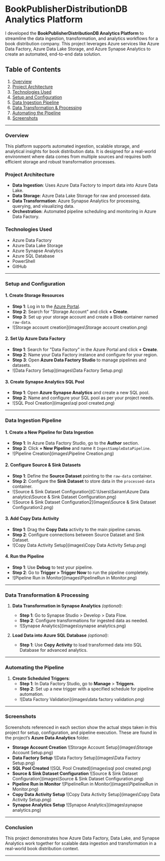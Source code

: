 # BookPublisherDistributionDB Analytics Platform

I developed the **BookPublisherDistributionDB Analytics Platform** to streamline the data ingestion, transformation, and analytics workflows for a book distribution company. This project leverages Azure services like Azure Data Factory, Azure Data Lake Storage, and Azure Synapse Analytics to create an automated, end-to-end data solution.

## Table of Contents
1. [Overview](#overview)
2. [Project Architecture](#project-architecture)
3. [Technologies Used](#technologies-used)
4. [Setup and Configuration](#setup-and-configuration)
5. [Data Ingestion Pipeline](#data-ingestion-pipeline)
6. [Data Transformation & Processing](#data-transformation--processing)
7. [Automating the Pipeline](#automating-the-pipeline)
8. [Screenshots](#screenshots)

---

### Overview
This platform supports automated ingestion, scalable storage, and analytical insights for book distribution data. It is designed for a real-world environment where data comes from multiple sources and requires both efficient storage and robust transformation processes.

### Project Architecture
- **Data Ingestion**: Uses Azure Data Factory to import data into Azure Data Lake.
- **Data Storage**: Azure Data Lake Storage for raw and processed data.
- **Data Transformation**: Azure Synapse Analytics for processing, querying, and visualizing data.
- **Orchestration**: Automated pipeline scheduling and monitoring in Azure Data Factory.

### Technologies Used
- Azure Data Factory
- Azure Data Lake Storage
- Azure Synapse Analytics
- Azure SQL Database
- PowerShell
- GitHub

---

### Setup and Configuration

#### 1. **Create Storage Resources**
   - **Step 1**: Log in to the [Azure Portal](https://portal.azure.com).
   - **Step 2**: Search for "Storage Account" and click **+ Create**.
   - **Step 3**: Set up your storage account and create a Blob container named `raw-data`.
   - ![Storage account creation](images\Storage account creation.png)

#### 2. **Set Up Azure Data Factory**
   - **Step 1**: Search for "Data Factory" in the Azure Portal and click **+ Create**.
   - **Step 2**: Name your Data Factory instance and configure for your region.
   - **Step 3**: Open **Azure Data Factory Studio** to manage pipelines and datasets.
   - ![Data Factory Setup](images\Data Factory Setup.png)

#### 3. **Create Synapse Analytics SQL Pool**
   - **Step 1**: Open **Azure Synapse Analytics** and create a new SQL pool.
   - **Step 2**: Name and configure your SQL pool as per your project needs.
   - ![SQL Pool Creation](images\sql pool created.png)

---

### Data Ingestion Pipeline

#### 1. **Create a New Pipeline for Data Ingestion**
   - **Step 1**: In Azure Data Factory Studio, go to the **Author** section.
   - **Step 2**: Click **+ New Pipeline** and name it `IngestSampleDataPipeline`.
   - ![Pipeline Creation](images\Pipeline Creation.png)

#### 2. **Configure Source & Sink Datasets**
   - **Step 1**: Define the **Source Dataset** pointing to the `raw-data` container.
   - **Step 2**: Configure the **Sink Dataset** to store data in the `processed-data` container.
   - ![Source & Sink Dataset Configuration](C:\Users\Sairam\Azure Data analytics\Source & Sink Dataset Configuration.png)
   - ![Source & Sink Dataset Configuration2](images\Source & Sink Dataset Configuration2.png)

#### 3. **Add Copy Data Activity**
   - **Step 1**: Drag the **Copy Data** activity to the main pipeline canvas.
   - **Step 2**: Configure connections between Source Dataset and Sink Dataset.
   - ![Copy Data Activity Setup](images\Copy Data Activity Setup.png)

#### 4. **Run the Pipeline**
   - **Step 1**: Use **Debug** to test your pipeline.
   - **Step 2**: Go to **Trigger > Trigger Now** to run the pipeline completely.
   - ![Pipeline Run in Monitor](images\PipelineRun in Monitor.png)

---

### Data Transformation & Processing

1. **Data Transformation in Synapse Analytics** *(optional)*:
   - **Step 1**: Go to Synapse Studio > Develop > Data Flow.
   - **Step 2**: Configure transformations for ingested data as needed.
   - ![Synapse Analytics](images\synapse analytics.png)

2. **Load Data into Azure SQL Database** *(optional)*:
   - **Step 1**: Use **Copy Activity** to load transformed data into SQL Database for advanced analytics.

---

### Automating the Pipeline

1. **Create Scheduled Triggers**:
   - **Step 1**: In Data Factory Studio, go to **Manage** > **Triggers**.
   - **Step 2**: Set up a new trigger with a specified schedule for pipeline automation.
   - ![Data Factory Validation](images\data factory validation.png)

---

### Screenshots

Screenshots referenced in each section show the actual steps taken in this project for setup, configuration, and pipeline execution. These are found in the project’s **Azure Data Analytics** folder.

- **Storage Account Creation** ![Storage Account Setup](images\Storage Account Setup.png)
- **Data Factory Setup** ![Data Factory Setup](images\Data Factory Setup.png)
- **SQL Pool Created** ![SQL Pool Created](images\sql pool created.png)
- **Source & Sink Dataset Configuration** ![Source & Sink Dataset Configuration](images\Source & Sink Dataset Configuration.png)
- **Pipeline Run in Monitor** ![PipelineRun in Monitor](images\PipelineRun in Monitor.png)
- **Copy Data Activity Setup** ![Copy Data Activity Setup](images\Copy Data Activity Setup.png)
- **Synapse Analytics Setup** ![Synapse Analytics](images\synapse analytics.png)

---

### Conclusion
This project demonstrates how Azure Data Factory, Data Lake, and Synapse Analytics work together for scalable data ingestion and transformation in a real-world book distribution context. 

--- 


